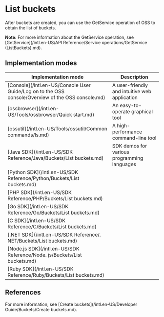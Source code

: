 # List buckets

After buckets are created, you can use the GetService operation of OSS to obtain the list of buckets.

**Note:** For more information about the GetService operation, see [GetService](/intl.en-US/API Reference/Service operations/GetService (ListBuckets).md).

## Implementation modes

|Implementation mode|Description|
|-------------------|-----------|
|[Console](/intl.en-US/Console User Guide/Log on to the OSS console/Overview of the OSS console.md)|A user-friendly and intuitive web application|
|[ossbrowser](/intl.en-US/Tools/ossbrowser/Quick start.md)|An easy-to-operate graphical tool|
|[ossutil](/intl.en-US/Tools/ossutil/Common commands/ls.md)|A high-performance command-line tool|
|[Java SDK](/intl.en-US/SDK Reference/Java/Buckets/List buckets.md)|SDK demos for various programming languages|
|[Python SDK](/intl.en-US/SDK Reference/Python/Buckets/List buckets.md)|
|[PHP SDK](/intl.en-US/SDK Reference/PHP/Buckets/List buckets.md)|
|[Go SDK](/intl.en-US/SDK Reference/Go/Buckets/List buckets.md)|
|[C SDK](/intl.en-US/SDK Reference/C/Buckets/List buckets.md)|
|[.NET SDK](/intl.en-US/SDK Reference/. NET/Buckets/List buckets.md)|
|[Node.js SDK](/intl.en-US/SDK Reference/Node. js/Buckets/List buckets.md)|
|[Ruby SDK](/intl.en-US/SDK Reference/Ruby/Buckets/List buckets.md)|

## References

For more information, see [Create buckets](/intl.en-US/Developer Guide/Buckets/Create buckets.md).

